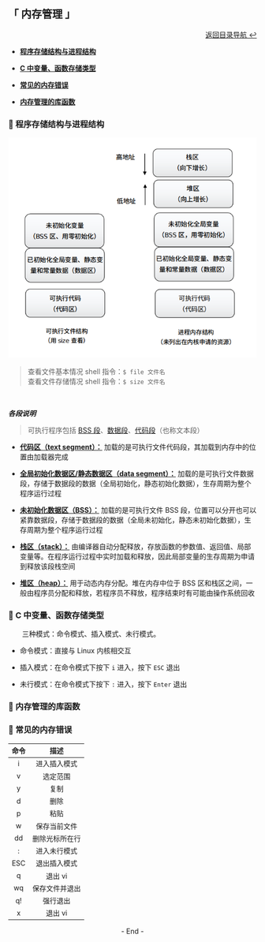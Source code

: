 ## 「 内存管理 」

<div align="right">
    <a href="https://github.com/fmw666/Linux#-目录导航">返回目录导航 ↩</a>
</div>

+ **[程序存储结构与进程结构](#-程序存储结构与进程结构)**

+ **[C 中变量、函数存储类型](#-c-中变量函数存储类型)**

+ **[常见的内存错误](#-常见的内存错误)**

+ **[内存管理的库函数](#-内存管理的库函数)**

### 💬 程序存储结构与进程结构

<div align="center">
    <img src="../pics/存储结构.png" width=600>
</div>

> 查看文件基本情况 shell 指令：`$ file 文件名`<br>查看文件存储情况 shell 指令：`$ size 文件名`

<br>

***各段说明***

> 可执行程序包括 [BSS 段](#welcome)、[数据段](#welcome)、[代码段](#welcome)（也称文本段）

+ **[代码区（text segment）：](#welcome)** 加载的是可执行文件代码段，其加载到内存中的位置由加载器完成

+ **[全局初始化数据区/静态数据区（data segment）：](#welcome)** 加载的是可执行文件数据段，存储于数据段的数据（全局初始化，静态初始化数据），生存周期为整个程序运行过程

+ **[未初始化数据区（BSS）：](#welcome)** 加载的是可执行文件 BSS 段，位置可以分开也可以紧靠数据段，存储于数据段的数据（全局未初始化，静态未初始化数据），生存周期为整个程序运行过程

+ **[栈区（stack）：](#welcome)** 由编译器自动分配释放，存放函数的参数值、返回值、局部变量等。在程序运行过程中实时加载和释放，因此局部变量的生存周期为申请到释放该段栈空间

+ **[堆区（heap）：](#welcome)** 用于动态内存分配。堆在内存中位于 BSS 区和栈区之间，一般由程序员分配和释放，若程序员不释放，程序结束时有可能由操作系统回收

### 💬 C 中变量、函数存储类型

&emsp;&emsp;三种模式：命令模式、插入模式、未行模式。

+ 命令模式：直接与 Linux 内核相交互

+ 插入模式：在命令模式下按下 `i` 进入，按下 `ESC` 退出

+ 未行模式：在命令模式下按下 `:` 进入，按下 `Enter` 退出

### 💬 内存管理的库函数


### 💬 常见的内存错误

|命令|描述|
|:--:|:-:|
|i|进入插入模式|
|v|选定范围|
|y|复制|
|d|删除|
|p|粘贴|
|w|保存当前文件|
|dd|删除光标所在行|
|:|进入未行模式|
|ESC|退出插入模式|
|q|退出 vi|
|wq|保存文件并退出|
|q!|强行退出|
|x|退出 vi|

<div align="center">
    - End -
</div>